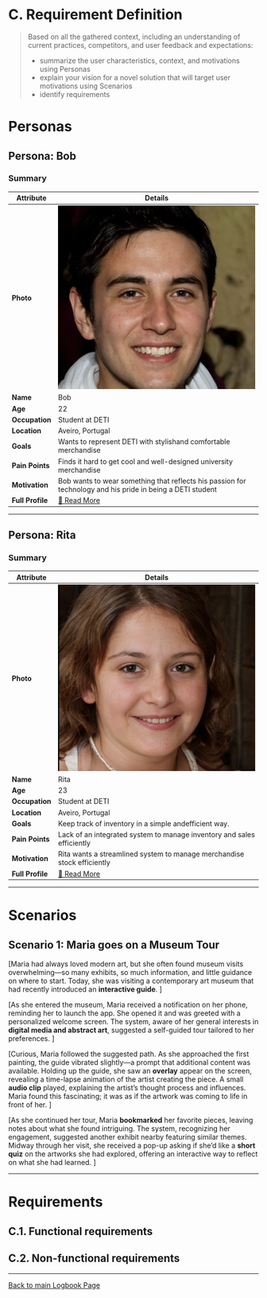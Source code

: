 
# C. Requirement Definition
>	Based on all the gathered context, including an understanding of current practices, competitors, and user feedback and expectations: 
>	- summarize the user characteristics, context, and motivations using Personas
>	- explain your vision for a novel solution that will target user motivations using Scenarios
>	- identify requirements

# Personas

## Persona: Bob
### Summary 
| Attribute        | Details                                       |
| ---------------- | --------------------------------------------- |
| **Photo**        | ![Bob](/stage2_requirements/personas/Bob.png)                 |
| **Name**         | Bob                                           |
| **Age**          | 22                                            |
| **Occupation**   | Student at DETI                          |
| **Location**     | Aveiro, Portugal                              |
| **Goals**        | Wants  to  represent  DETI  with  stylishand comfortable merchandise        |
| **Pain Points**  | Finds  it  hard  to  get  cool  and  well-designed university merchandise   |
| **Motivation**   | Bob wants to wear something that reflects his passion for technology and his pride in being a DETI student |
| **Full Profile** | [📄 Read More](/stage2_requirements/personas/bob.md) |

---
## Persona: Rita 
### Summary 
| Attribute        | Details                                       |
| ---------------- | --------------------------------------------- |
| **Photo**        | ![Rita](/stage2_requirements/personas/rita.png)            |
| **Name**         | Rita                               |
| **Age**          | 23                                |
| **Occupation**   | Student at DETI                          |
| **Location**     | Aveiro, Portugal                               |
| **Goals**        | Keep track of inventory in a simple andefficient way.          |
| **Pain Points**  | Lack of an integrated system to manage inventory and sales efficiently              |
| **Motivation**   | Rita wants a streamlined system to manage merchandise stock efficiently               |
| **Full Profile** | [📄 Read More](/stage2_requirements/personas/rita.md) |

---





# Scenarios


## Scenario 1: Maria goes on a Museum Tour

[Maria had always loved modern art, but she often found museum visits overwhelming—so many exhibits, so much information, and little guidance on where to start. Today, she was visiting a contemporary art museum that had recently introduced an **interactive guide**.  ]

[As she entered the museum, Maria received a notification on her phone, reminding her to launch the app. She opened it and was greeted with a personalized welcome screen. The system, aware of her general interests in **digital media and abstract art**, suggested a self-guided tour tailored to her preferences.  ]

[Curious, Maria followed the suggested path. As she approached the first painting, the guide vibrated slightly—a prompt that additional content was available. Holding up the guide, she saw an **overlay** appear on the screen, revealing a time-lapse animation of the artist creating the piece. A small **audio clip** played, explaining the artist’s thought process and influences. Maria found this fascinating; it was as if the artwork was coming to life in front of her.  ]

[As she continued her tour, Maria **bookmarked** her favorite pieces, leaving notes about what she found intriguing. The system, recognizing her engagement, suggested another exhibit nearby featuring similar themes. Midway through her visit, she received a pop-up asking if she’d like a **short quiz** on the artworks she had explored, offering an interactive way to reflect on what she had learned.  ]

---


# Requirements





## C.1. Functional requirements


## C.2. Non-functional requirements


---
[Back to main Logbook Page](hci_logbook.md)